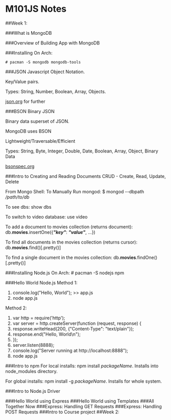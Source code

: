 

# M101JS Notes

##Week 1:

###What is MongoDB

###Overview of Building App with MongoDB

###Installing
On Arch: 

    # pacman -S mongodb mongodb-tools

###JSON
Javascript Object Notation.

Key/Value pairs.

Types: String, Number, Boolean, Array, Objects.

[json.org](http://www.json.org) for further


###BSON
Binary JSON

Binary data superset of JSON.

MongoDB uses BSON

Lightweight/Traversable/Efficient

Types: String, Byte, Integer, Double, Date, Boolean, Array, Object, Binary Data

[bsonspec.org](http://www.bsonspec.org/)

###Intro to Creating and Reading Documents
CRUD - Create, Read, Update, Delete

From Mongo Shell:
To Manually Run mongod: $ mongod --dbpath */path/to/db*

To see dbs: show dbs

To switch to video database: use video

To add a document to movies collection (returns document): db.**movies**.insertOne({***"key"***: ***"value"***, ...})

To find all documents in the movies collection (returns cursor): db.**movies**.find()[.pretty()]

To find a single document in the movies collection:
db.**movies**.findOne()[.pretty()]


###Installing Node.js
On Arch: # pacman -S nodejs npm

###Hello World Node.js
Method 1:

1. console.log("Hello, World"); >> app.js
2. node app.js

Method 2:

1. var http = require('http');
2. var server = http.createServer(function (request, response) {
3. response.writeHead(200, {"Content-Type": "text/plain"});
4. response.end("Hello, World\n");
5. });
6. server.listen(8888);
7. console.log("Server running at http://localhost:8888");
8. node app.js

###Intro to npm
For local installs: npm install *packageName*. Installs into node_modules directory.

For global installs: npm install -g *packageName*. Installs for whole system.

###Intro to Node.js Driver


###Hello World using Express
###Hello World using Templates
###All Together Now
###Express: Handling GET Requests
###Express: Handling POST Requests
###Intro to Course project
##Week 2:
